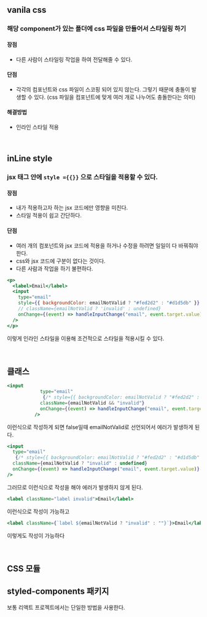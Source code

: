 ## vanila css

### 해당 component가 있는 폴더에 css 파일을 만들어서 스타일링 하기

#### 장점

- 다른 사람이 스타일링 작업을 하여 전달해줄 수 있다.

#### 단점

- 각각의 컴포넌트와 css 파일이 스코핑 되어 있지 않는다. 그렇기 때문에 충돌이 발생할 수 있다. (css 파일을 컴포넌트에 맞게 여러 개로 나누어도 충돌한다는 의미)

#### 해결방법

- 인라인 스타일 적용

</br>

## inLine style

### jsx 태그 안에 `style ={{}}` 으로 스타일을 적용할 수 있다.

#### 장점

- 내가 적용하고자 하는 jsx 코드에만 영향을 미친다.
- 스타일 적용이 쉽고 간단하다.

#### 단점

- 여러 개의 컴포넌트와 jsx 코드에 적용을 하거나 수정을 하려면 일일이 다 바꿔줘야 한다.
- css와 jsx 코드에 구분이 없다는 것이다.
- 다른 사람과 작업을 하기 불편하다.

```jsx
<p>
  <label>Email</label>
  <input
    type="email"
    style={{ backgroundColor: emailNotValid ? "#fed2d2" : "#d1d5db" }}
    // className={emailNotValid ? 'invalid' : undefined}
    onChange={(event) => handleInputChange("email", event.target.value)}
  />
</p>
```

이렇게 인라인 스타일을 이용해 조건적으로 스타일을 적용시킬 수 있다.

</br>

## 클래스

```jsx
<input
            type="email"
             {/* style={{ backgroundColor: emailNotValid ? "#fed2d2" : "#d1d5db" }} */}
            className={emailNotValid && "invalid"}
            onChange={(event) => handleInputChange("email", event.target.value)}
          />
```

이런식으로 작성하게 되면 false일때 emailNotValid로 선언되어서 에러가 발생하게 된다.

```jsx
<input
  type="email"
   {/* style={{ backgroundColor: emailNotValid ? "#fed2d2" : "#d1d5db" }} */}
  className={emailNotValid ? "invalid" : undefined}
  onChange={(event) => handleInputChange("email", event.target.value)}
/>
```

그러므로 이런식으로 작성을 해야 에러가 발생하지 않게 된다.

```jsx
<label className="label invalid">Email</label>
```

이런식으로 작성이 가능하고

```jsx
<label className={`label ${emailNotValid ? "invalid" : ""}`}>Email</label>
```

이렇게도 작성이 가능하다

</br>

## CSS 모듈

## styled-components 패키지

보통 리액트 프로젝트에서는 단일한 방법을 사용한다.
